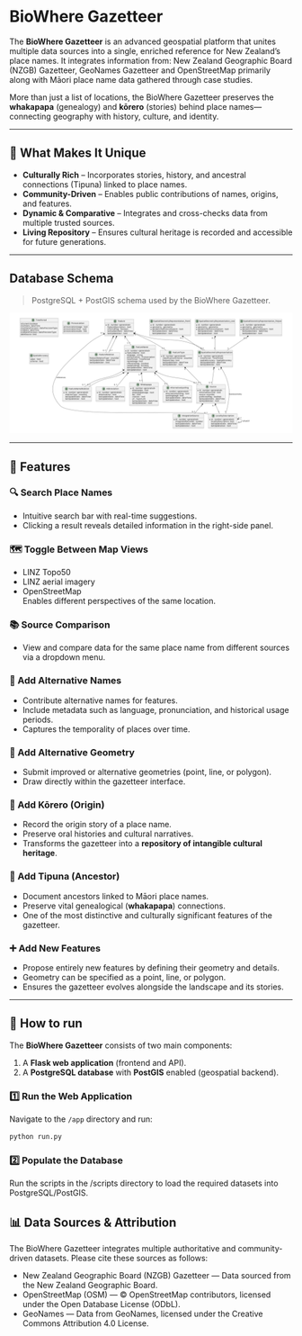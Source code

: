 # BioWhere Gazetteer

The **BioWhere Gazetteer** is an advanced geospatial platform that unites multiple data sources into a single, enriched reference for New Zealand’s place names. It integrates information from:
New Zealand Geographic Board (NZGB) Gazetteer, GeoNames Gazetteer and OpenStreetMap primarily along with Māori place name data gathered through case studies.

More than just a list of locations, the BioWhere Gazetteer preserves the **whakapapa** (genealogy) and **kōrero** (stories) behind place names—connecting geography with history, culture, and identity.

---

## 🌟 What Makes It Unique

- **Culturally Rich** – Incorporates stories, history, and ancestral connections (Tipuna) linked to place names.  
- **Community-Driven** – Enables public contributions of names, origins, and features.  
- **Dynamic & Comparative** – Integrates and cross-checks data from multiple trusted sources.  
- **Living Repository** – Ensures cultural heritage is recorded and accessible for future generations.  

---

## Database Schema

> PostgreSQL + PostGIS schema used by the BioWhere Gazetteer.

![Database schema diagram](docs/img/datamodel.png)

---
## 🚀 Features

### 🔍 Search Place Names
- Intuitive search bar with real-time suggestions.
- Clicking a result reveals detailed information in the right-side panel.

### 🗺 Toggle Between Map Views
- LINZ Topo50
- LINZ aerial imagery
- OpenStreetMap  
Enables different perspectives of the same location.

### 📚 Source Comparison
- View and compare data for the same place name from different sources via a dropdown menu.

### 📝 Add Alternative Names
- Contribute alternative names for features.
- Include metadata such as language, pronunciation, and historical usage periods.
- Captures the temporality of places over time.

### 📐 Add Alternative Geometry
- Submit improved or alternative geometries (point, line, or polygon).
- Draw directly within the gazetteer interface.

### 📖 Add Kōrero (Origin)
- Record the origin story of a place name.
- Preserve oral histories and cultural narratives.
- Transforms the gazetteer into a **repository of intangible cultural heritage**.

### 👤 Add Tipuna (Ancestor)
- Document ancestors linked to Māori place names.
- Preserve vital genealogical (**whakapapa**) connections.
- One of the most distinctive and culturally significant features of the gazetteer.

### ➕ Add New Features
- Propose entirely new features by defining their geometry and details.
- Geometry can be specified as a point, line, or polygon.
- Ensures the gazetteer evolves alongside the landscape and its stories.

---

## 📌 How to run

The **BioWhere Gazetteer** consists of two main components:  
1. A **Flask web application** (frontend and API).  
2. A **PostgreSQL database** with **PostGIS** enabled (geospatial backend).  

### 1️⃣ Run the Web Application

Navigate to the `/app` directory and run: 

```bash
python run.py
```

### 2️⃣ Populate the Database

Run the scripts in the /scripts directory to load the required datasets into PostgreSQL/PostGIS.

## 📊 Data Sources & Attribution

The BioWhere Gazetteer integrates multiple authoritative and community-driven datasets. Please cite these sources as follows:

* New Zealand Geographic Board (NZGB) Gazetteer — Data sourced from the New Zealand Geographic Board.
* OpenStreetMap (OSM) — © OpenStreetMap contributors, licensed under the Open Database License (ODbL).
* GeoNames — Data from GeoNames, licensed under the Creative Commons Attribution 4.0 License.



